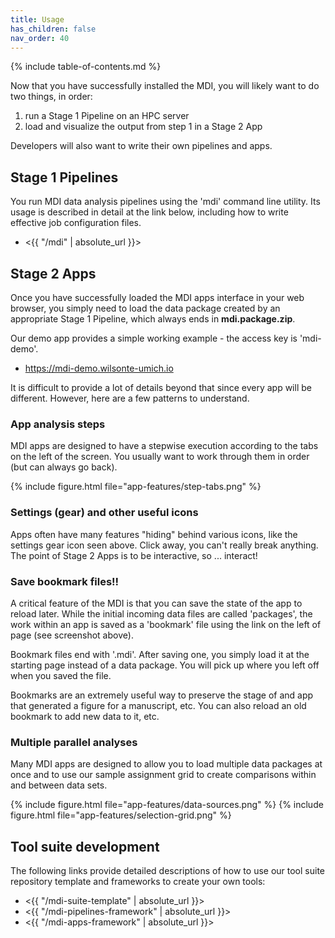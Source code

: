 ```yaml
---
title: Usage
has_children: false
nav_order: 40
---
```


{% include table-of-contents.md %}

Now that you have successfully installed the MDI, 
you will likely want to do two things, in order:

1. run a Stage 1 Pipeline on an HPC server
2. load and visualize the output from step 1 in a Stage 2 App

Developers will also want to write their own pipelines and apps.

## Stage 1 Pipelines

You run MDI data analysis pipelines using the 'mdi' 
command line utility. Its usage is described in detail
at the link below, including how to write effective
job configuration files. 

- <{{ "/mdi" | absolute_url }}>

## Stage 2 Apps

Once you have successfully loaded the MDI apps interface
in your web browser, you simply need to load the data
package created by an appropriate Stage 1 Pipeline, which 
always ends in **mdi.package.zip**. 

Our demo app provides a simple working example - the
access key is 'mdi-demo'.

- <https://mdi-demo.wilsonte-umich.io>

It is difficult to provide a lot of details beyond that
since every app will be different.  However, here are a few
patterns to understand.

### App analysis steps

MDI apps are designed to have a stepwise execution according
to the tabs on the left of the screen. You usually want
to work through them in order (but can always go back).

{% include figure.html file="app-features/step-tabs.png" %}

### Settings (gear) and other useful icons

Apps often have many features "hiding" behind various icons, like the 
settings gear icon seen above.
Click away, you can't really break anything. The point of Stage 2 Apps
is to be interactive, so ... interact!

### Save bookmark files!!

A critical feature of the MDI is that you can save the state
of the app to reload later.  While the initial incoming 
data files are called 'packages', the work within an app
is saved as a 'bookmark' file using the link on the left of page 
(see screenshot above).

Bookmark files end with '.mdi'. After saving one, you simply load it
at the starting page instead of a data package. You will pick up
where you left off when you saved the file.

Bookmarks are an extremely useful way to preserve the stage of
and app that generated a figure for a manuscript, etc. You
can also reload an old bookmark to add new data to it, etc.

### Multiple parallel analyses

Many MDI apps are designed to allow you to load multiple data
packages at once and to use our sample assignment grid 
to create comparisons within and between data sets. 

{% include figure.html file="app-features/data-sources.png" %}
{% include figure.html file="app-features/selection-grid.png" %}

## Tool suite development

The following links provide detailed descriptions of how
to use our tool suite repository template 
and frameworks to create your own tools:

- <{{ "/mdi-suite-template" | absolute_url  }}>
- <{{ "/mdi-pipelines-framework" | absolute_url  }}>
- <{{ "/mdi-apps-framework" | absolute_url  }}>
